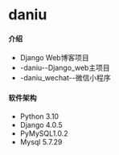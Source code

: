 # daniu

#### 介绍
- Django Web博客项目
- -daniu--Django_web主项目
- -daniu_wechat--微信小程序

#### 软件架构
- Python 3.10
- Django 4.0.5
- PyMySQL1.0.2
- Mysql 5.7.29

